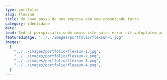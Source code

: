 ```yaml
---
type: portfolio
slug: flexsun
title: Um novo passo de uma empresa com uma comunidade forte
category: identidade
date:
lead: Sed ut perspiciatis unde omnis iste natus error sit voluptatem accusantium doloremque laudantium.
featuredImage: "../../images/portfolio/flexsun-1.jpg"
images:
  [
    "../../images/portfolio/flexsun-1.jpg",
    "../../images/portfolio/flexsun-2.png",
    "../../images/portfolio/flexsun-3.png",
    "../../images/portfolio/flexsun-4.png",
  ]
---
```

